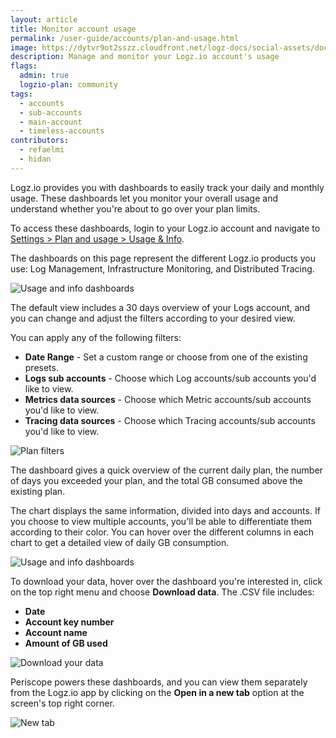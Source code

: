 ```yaml
---
layout: article
title: Monitor account usage
permalink: /user-guide/accounts/plan-and-usage.html
image: https://dytvr9ot2sszz.cloudfront.net/logz-docs/social-assets/docs-social.jpg
description: Manage and monitor your Logz.io account's usage
flags:
  admin: true
  logzio-plan: community
tags:
  - accounts
  - sub-accounts
  - main-account
  - timeless-accounts
contributors:
  - refaelmi
  - hidan
---
```



Logz.io provides you with dashboards to easily track your daily and monthly usage. These dashboards let you monitor your overall usage and understand whether you're about to go over your plan limits.

To access these dashboards, login to your Logz.io account and navigate to [Settings > Plan and usage > Usage & Info](https://app.logz.io/#/dashboard/settings/plan-and-billing/usage).

The dashboards on this page represent the different Logz.io products you use: Log Management, Infrastructure Monitoring, and Distributed Tracing. 


![Usage and info dashboards](https://dytvr9ot2sszz.cloudfront.net/logz-docs/accounts/usage-and-info-overview.png)

The default view includes a 30 days overview of your Logs account, and you can change and adjust the filters according to your desired view. 

You can apply any of the following filters:

* **Date Range** - Set a custom range or choose from one of the existing presets.
* **Logs sub accounts** - Choose which Log accounts/sub accounts you'd like to view.
* **Metrics data sources** - Choose which Metric accounts/sub accounts you'd like to view.
* **Tracing data sources** - Choose which Tracing accounts/sub accounts you'd like to view.

![Plan filters](https://dytvr9ot2sszz.cloudfront.net/logz-docs/accounts/plan-filters.png)


The dashboard gives a quick overview of the current daily plan, the number of days you exceeded your plan, and the total GB consumed above the existing plan.

The chart displays the same information, divided into days and accounts. If you choose to view multiple accounts, you'll be able to differentiate them according to their color. You can hover over the different columns in each chart to get a detailed view of daily GB consumption.

![Usage and info dashboards](https://dytvr9ot2sszz.cloudfront.net/logz-docs/accounts/usage-hover-multiple.png)

To download your data, hover over the dashboard you're interested in, click on the top right menu and choose **Download data**. The .CSV file includes:

* **Date**
* **Account key number**
* **Account name**
* **Amount of GB used**

![Download your data](https://dytvr9ot2sszz.cloudfront.net/logz-docs/accounts/download-data.png)

Periscope powers these dashboards, and you can view them separately from the Logz.io app by clicking on the **Open in a new tab** option at the screen's top right corner.

![New tab](https://dytvr9ot2sszz.cloudfront.net/logz-docs/accounts/new-tab.png)